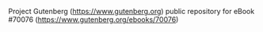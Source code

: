 Project Gutenberg (https://www.gutenberg.org) public repository for
eBook #70076 (https://www.gutenberg.org/ebooks/70076)
